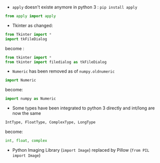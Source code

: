 - `apply` doesn't existe anymore in python 3 :
`pip install apply`
```python
from apply import apply
```

- Tkinter as changed:
```python
from Tkinter import *
import tkFileDialog
```
become :
```python
from tkinter import *
from tkinter import filedialog as tkFileDialog
```

- `Numeric` has been removed as of `numpy.oldnumeric`
```python
import Numeric
```
become:
```python
import numpy as Numeric
```

- Some types have been integrated to python 3 directly and int/long are now the same
```python
IntType, FloatType, ComplexType, LongType
```
become:
```python
int, float, complex
```

- Python Imaging Library (`import Image`) replaced by Pillow (`from PIL import Image`)
